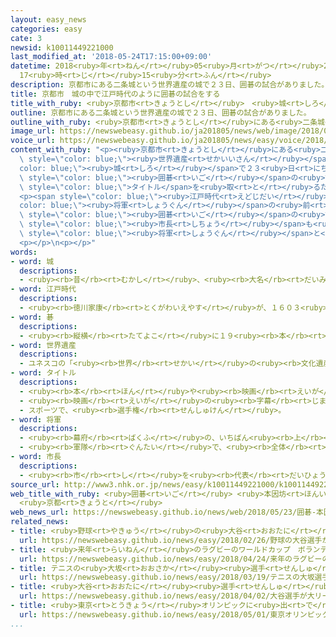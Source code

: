 ```yaml
---
layout: easy_news
categories: easy
cate: 3
newsid: k10011449221000
last_modified_at: '2018-05-24T17:15:00+09:00'
datetime: 2018<ruby>年<rt>ねん</rt></ruby>05<ruby>月<rt>がつ</rt></ruby>24<ruby>日<rt>にち</rt></ruby>
  17<ruby>時<rt>じ</rt></ruby>15<ruby>分<rt>ふん</rt></ruby>
description: 京都市にある二条城という世界遺産の城で２３日、囲碁の試合がありました。
title: 京都市　城の中で江戸時代のように囲碁の試合をする
title_with_ruby: <ruby>京都市<rt>きょうとし</rt></ruby>　<ruby>城<rt>しろ</rt></ruby>の<ruby>中<rt>なか</rt></ruby>で<ruby>江戸時代<rt>えどじだい</rt></ruby>のように<ruby>囲碁<rt>いご</rt></ruby>の<ruby>試合<rt>しあい</rt></ruby>をする
outline: 京都市にある二条城という世界遺産の城で２３日、囲碁の試合がありました。
outline_with_ruby: <ruby>京都市<rt>きょうとし</rt></ruby>にある<ruby>二条城<rt>にじょうじょう</rt></ruby>という<ruby>世界遺産<rt>せかいいさん</rt></ruby>の<ruby>城<rt>しろ</rt></ruby>で２３<ruby>日<rt>にち</rt></ruby>、<ruby>囲碁<rt>いご</rt></ruby>の<ruby>試合<rt>しあい</rt></ruby>がありました。
image_url: https://newswebeasy.github.io/ja201805/news/web/image/2018/05/23/K10011449221_1805231226_1805231228_01_02.jpg
voice_url: https://newswebeasy.github.io/ja201805/news/easy/voice/2018/05/24/k10011449221000.mp4
content_with_ruby: "<p><ruby>京都市<rt>きょうとし</rt></ruby>にある<ruby>二条城<rt>にじょうじょう</rt></ruby>という<span\
  \ style=\"color: blue;\"><ruby>世界遺産<rt>せかいいさん</rt></ruby></span>の<span style=\"\
  color: blue;\"><ruby>城<rt>しろ</rt></ruby></span>で２３<ruby>日<rt>にち</rt></ruby>、<span\
  \ style=\"color: blue;\"><ruby>囲碁<rt>いご</rt></ruby></span>の<ruby>試合<rt>しあい</rt></ruby>がありました。<ruby>井山裕太<rt>いやまゆうた</rt></ruby>さんと<ruby>山下<rt>やました</rt></ruby><ruby>敬吾<rt>けいご</rt></ruby>さんが「<ruby>本因坊<rt>ほんいんぼう</rt></ruby>」という<span\
  \ style=\"color: blue;\">タイトル</span>を<ruby>取<rt>と</rt></ruby>るために<ruby>試合<rt>しあい</rt></ruby>をしました。</p>\n\
  <p><span style=\"color: blue;\"><ruby>江戸時代<rt>えどじだい</rt></ruby></span>、<span style=\"\
  color: blue;\"><ruby>将軍<rt>しょうぐん</rt></ruby></span>の<ruby>前<rt>まえ</rt></ruby>で<ruby>行<rt>おこな</rt></ruby>う<span\
  \ style=\"color: blue;\"><ruby>囲碁<rt>いご</rt></ruby></span>の<ruby>試合<rt>しあい</rt></ruby>は「<ruby>御城碁<rt>おしろご</rt></ruby>」と<ruby>呼<rt>よ</rt></ruby>ばれていました。２３<ruby>日<rt>にち</rt></ruby>の<ruby>試合<rt>しあい</rt></ruby>は「<ruby>御城碁<rt>おしろご</rt></ruby>」と<ruby>同<rt>おな</rt></ruby>じ<ruby>形<rt>かたち</rt></ruby>で<ruby>始<rt>はじ</rt></ruby>まりました。<ruby>井山<rt>いやま</rt></ruby>さんと<ruby>山下<rt>やました</rt></ruby>さんは<ruby>着物<rt>きもの</rt></ruby>を<ruby>着<rt>き</rt></ruby>て<ruby>試合<rt>しあい</rt></ruby>をしました。<ruby>京都市<rt>きょうとし</rt></ruby>の<ruby>門川<rt>かどかわ</rt></ruby><span\
  \ style=\"color: blue;\"><ruby>市長<rt>しちょう</rt></ruby></span>も<ruby>着物<rt>きもの</rt></ruby>を<ruby>着<rt>き</rt></ruby>て、<span\
  \ style=\"color: blue;\"><ruby>将軍<rt>しょうぐん</rt></ruby></span>と<ruby>同<rt>おな</rt></ruby>じように<ruby>試合<rt>しあい</rt></ruby>を<ruby>見<rt>み</rt></ruby>ていました。</p>\n\
  <p></p>\n<p></p>"
words:
- word: 城
  descriptions:
  - <ruby><rb>昔</rb><rt>むかし</rt></ruby>、<ruby><rb>大名</rb><rt>だいみょう</rt></ruby>などが、<ruby><rb>敵</rb><rt>てき</rt></ruby>を<ruby><rb>防</rb><rt>ふせ</rt></ruby>ぐために<ruby><rb>造</rb><rt>つく</rt></ruby>った<ruby><rb>大</rb><rt>おお</rt></ruby>がかりな<ruby><rb>建物</rb><rt>たてもの</rt></ruby>。
- word: 江戸時代
  descriptions:
  - <ruby><rb>徳川家康</rb><rt>とくがわいえやす</rt></ruby>が、１６０３<ruby><rb>年</rb><rt>ねん</rt></ruby>に<ruby><rb>江戸</rb><rt>えど</rt></ruby>に<ruby><rb>幕府</rb><rt>ばくふ</rt></ruby>を<ruby><rb>開</rb><rt>ひら</rt></ruby>いてから、１８６７<ruby><rb>年</rb><rt>ねん</rt></ruby>にほろびるまでの<ruby><rb>約</rb><rt>やく</rt></ruby>２６０<ruby><rb>年間</rb><rt>ねんかん</rt></ruby>。<ruby><rb>鎖国</rb><rt>さこく</rt></ruby>のために<ruby><rb>日本</rb><rt>にっぽん</rt></ruby><ruby><rb>独特</rb><rt>どくとく</rt></ruby>の<ruby><rb>文化</rb><rt>ぶんか</rt></ruby>が<ruby><rb>栄</rb><rt>さか</rt></ruby>えた。「<ruby><rb>徳川時代</rb><rt>とくがわじだい</rt></ruby>」ともいう。
- word: 碁
  descriptions:
  - <ruby><rb>縦横</rb><rt>たてよこ</rt></ruby>に１９<ruby><rb>本</rb><rt>ほん</rt></ruby>の<ruby><rb>線</rb><rt>せん</rt></ruby>を<ruby><rb>引</rb><rt>ひ</rt></ruby>いた<ruby><rb>盤</rb><rt>ばん</rt></ruby>に、<ruby><rb>白</rb><rt>しろ</rt></ruby>と<ruby><rb>黒</rb><rt>くろ</rt></ruby>の<ruby><rb>石</rb><rt>いし</rt></ruby>を<ruby><rb>２人</rb><rt>ふたり</rt></ruby>で<ruby><rb>代</rb><rt>か</rt></ruby>わる<ruby><rb>代</rb><rt>が</rt></ruby>わるに<ruby><rb>並</rb><rt>なら</rt></ruby>べて、<ruby><rb>場所</rb><rt>ばしょ</rt></ruby>（<ruby><rb>地</rb><rt>じ</rt></ruby>）を<ruby><rb>取</rb><rt>と</rt></ruby>り<ruby><rb>合</rb><rt>あ</rt></ruby>うゲーム。<ruby><rb>囲碁</rb><rt>いご</rt></ruby>。
- word: 世界遺産
  descriptions:
  - ユネスコの「<ruby><rb>世界</rb><rt>せかい</rt></ruby>の<ruby><rb>文化遺産</rb><rt>ぶんかいさん</rt></ruby><ruby><rb>及</rb><rt>およ</rt></ruby>び<ruby><rb>自然遺産</rb><rt>しぜんいさん</rt></ruby>の<ruby><rb>保護</rb><rt>ほご</rt></ruby>に<ruby><rb>関</rb><rt>かん</rt></ruby>する<ruby><rb>条約</rb><rt>じょうやく</rt></ruby>」（「<ruby><rb>世界遺産保護条約</rb><rt>せかいいさんほごじょうやく</rt></ruby>」）にもとづいて<ruby><rb>決</rb><rt>き</rt></ruby>められた、<ruby><rb>世界的</rb><rt>せかいてき</rt></ruby>に<ruby><rb>残</rb><rt>のこ</rt></ruby>す<ruby><rb>価値</rb><rt>かち</rt></ruby>があると<ruby><rb>認</rb><rt>みと</rt></ruby>められた<ruby><rb>文化</rb><rt>ぶんか</rt></ruby>や<ruby><rb>自然</rb><rt>しぜん</rt></ruby>。<ruby><rb>日本</rb><rt>にっぽん</rt></ruby>では、<ruby><rb>文化遺産</rb><rt>ぶんかいさん</rt></ruby>として<ruby><rb>姫路城</rb><rt>ひめじじょう</rt></ruby>や<ruby><rb>法隆寺</rb><rt>ほうりゅうじ</rt></ruby>・<ruby><rb>沖縄</rb><rt>おきなわ</rt></ruby>の<ruby><rb>首里城</rb><rt>しゅりじょう</rt></ruby>など、<ruby><rb>自然遺産</rb><rt>しぜんいさん</rt></ruby>として<ruby><rb>屋久島</rb><rt>やくしま</rt></ruby>や<ruby><rb>白神山地</rb><rt>しらかみさんち</rt></ruby>などが<ruby><rb>指定</rb><rt>してい</rt></ruby>されている。
- word: タイトル
  descriptions:
  - <ruby><rb>本</rb><rt>ほん</rt></ruby>や<ruby><rb>映画</rb><rt>えいが</rt></ruby>などの<ruby><rb>題名</rb><rt>だいめい</rt></ruby>。
  - <ruby><rb>映画</rb><rt>えいが</rt></ruby>の<ruby><rb>字幕</rb><rt>じまく</rt></ruby>。
  - スポーツで、<ruby><rb>選手権</rb><rt>せんしゅけん</rt></ruby>。
- word: 将軍
  descriptions:
  - <ruby><rb>幕府</rb><rt>ばくふ</rt></ruby>の、いちばん<ruby><rb>上</rb><rt>うえ</rt></ruby>の<ruby><rb>位</rb><rt>くらい</rt></ruby>の<ruby><rb>人</rb><rt>ひと</rt></ruby>。
  - <ruby><rb>軍隊</rb><rt>ぐんたい</rt></ruby>で、<ruby><rb>全体</rb><rt>ぜんたい</rt></ruby>を<ruby><rb>指揮</rb><rt>しき</rt></ruby>する<ruby><rb>人</rb><rt>ひと</rt></ruby>。
- word: 市長
  descriptions:
  - <ruby><rb>市</rb><rt>し</rt></ruby>を<ruby><rb>代表</rb><rt>だいひょう</rt></ruby>し、その<ruby><rb>政治</rb><rt>せいじ</rt></ruby>をとり<ruby><rb>行</rb><rt>おこな</rt></ruby>う<ruby><rb>人</rb><rt>ひと</rt></ruby>。
source_url: http://www3.nhk.or.jp/news/easy/k10011449221000/k10011449221000.html
web_title_with_ruby: <ruby>囲碁<rt>いご</rt></ruby> <ruby>本因坊<rt>ほんいんぼう</rt></ruby><ruby>戦<rt>せん</rt></ruby>で<ruby>江戸時代<rt>えどじだい</rt></ruby>の<ruby>対局<rt>たいきょく</rt></ruby><ruby>再現<rt>さいげん</rt></ruby>
  <ruby>京都<rt>きょうと</rt></ruby>
web_news_url: https://newswebeasy.github.io/news/web/2018/05/23/囲碁-本因坊戦で江戸時代の対局再現-京都
related_news:
- title: <ruby>野球<rt>やきゅう</rt></ruby>の<ruby>大谷<rt>おおたに</rt></ruby><ruby>選手<rt>せんしゅ</rt></ruby>がアメリカで<ruby>初<rt>はじ</rt></ruby>めての<ruby>試合<rt>しあい</rt></ruby>で２<ruby>点<rt>てん</rt></ruby><ruby>取<rt>と</rt></ruby>られる
  url: https://newswebeasy.github.io/news/easy/2018/02/26/野球の大谷選手がアメリカで初めての試合で2点取られる
- title: <ruby>来年<rt>らいねん</rt></ruby>のラグビーのワールドカップ　ボランティアを<ruby>集<rt>あつ</rt></ruby>める
  url: https://newswebeasy.github.io/news/easy/2018/04/24/来年のラグビーのワールドカップ-ボランティアを集める
- title: テニスの<ruby>大坂<rt>おおさか</rt></ruby><ruby>選手<rt>せんしゅ</rt></ruby>が<ruby>国際<rt>こくさい</rt></ruby><ruby>大会<rt>たいかい</rt></ruby>で<ruby>優勝<rt>ゆうしょう</rt></ruby>　<ruby>日本<rt>にっぽん</rt></ruby>の<ruby>女子<rt>じょし</rt></ruby>で<ruby>初<rt>はじ</rt></ruby>めて
  url: https://newswebeasy.github.io/news/easy/2018/03/19/テニスの大坂選手が国際大会で優勝-日本の女子で初めて
- title: <ruby>大谷<rt>おおたに</rt></ruby><ruby>選手<rt>せんしゅ</rt></ruby>が<ruby>大<rt>だい</rt></ruby>リーグの<ruby>試合<rt>しあい</rt></ruby>に<ruby>初<rt>はじ</rt></ruby>めてピッチャーで<ruby>出<rt>で</rt></ruby>て<ruby>勝<rt>か</rt></ruby>つ
  url: https://newswebeasy.github.io/news/easy/2018/04/02/大谷選手が大リーグの試合に初めてピッチャーで出て勝つ
- title: <ruby>東京<rt>とうきょう</rt></ruby>オリンピックに<ruby>出<rt>で</rt></ruby>る<ruby>国<rt>くに</rt></ruby>をイメージした<ruby>着物<rt>きもの</rt></ruby>のショー
  url: https://newswebeasy.github.io/news/easy/2018/05/01/東京オリンピックに出る国をイメージした着物のショー
...
```

